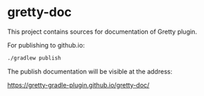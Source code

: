 gretty-doc
==========

This project contains sources for documentation of Gretty plugin.

For publishing to github.io:

```bash
./gradlew publish
```

The publish documentation will be visible at the address:

https://gretty-gradle-plugin.github.io/gretty-doc/
